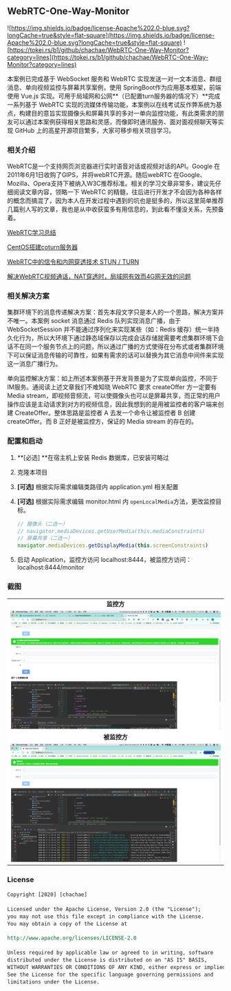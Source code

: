 ## WebRTC-One-Way-Monitor

![https://img.shields.io/badge/license-Apache%202.0-blue.svg?longCache=true&style=flat-square](https://img.shields.io/badge/license-Apache%202.0-blue.svg?longCache=true&style=flat-square)
![https://tokei.rs/b1/github/chachae/WebRTC-One-Way-Monitor?category=lines](https://tokei.rs/b1/github/chachae/WebRTC-One-Way-Monitor?category=lines)

本案例已完成基于 WebSocket 服务和 WebRTC 实现发送一对一文本消息、群组消息、单向视频监控与屏幕共享案例，使用 SpringBoot作为应用基本框架，前端使用 Vue.js 实现。可用于局域网和公网**（已配置turn服务器的情况下）**完成一系列基于 WebRTC 实现的流媒体传输功能，本案例以在线考试反作弊系统为基点，构建目的意旨实现摄像头和屏幕共享的多对一单向监控功能，有此类需求的朋友可以通过本案例获得相关思路和灵感，而像即时通讯服务、面对面视频聊天等实现 GitHub 上的高星开源项目繁多，大家可移步相关项目学习。

### 相关介绍

WebRTC是一个支持网页浏览器进行实时语音对话或视频对话的API。Google 在 2011年6月1日收购了GIPS，并将webRTC开源。随后webRTC 在Google、Mozilla、Opera支持下被纳入W3C推荐标准。相关的学习文章非常多，建议先仔细阅读文章内容，领略一下 WebRTC 的精髓，往后进行开发才不会因为各种各样的概念而搞混了，因为本人在开发过程中遇到的坑也是挺多的，所以这里简单推荐几篇别人写的文章，我也是从中收获蛮多有用信息的，到此看不懂没关系，先预备着。

[WebRTC学习总结](https://juejin.im/post/6844903624561147918)

[CentOS搭建coturn服务器](https://blog.csdn.net/hello123yy/article/details/84976086)

[WebRTC中的信令和内网穿透技术 STUN / TURN](https://blog.csdn.net/shaosunrise/article/details/83627828?utm_medium=distribute.wap_relevant.none-task-blog-BlogCommendFromMachineLearnPai2-3.nonecase&depth_1-utm_source=distribute.wap_relevant.none-task-blog-BlogCommendFromMachineLearnPai2-3.nonecase)

[解决WebRTC视频通话，NAT穿透时，局域网有效而4G网无效的问题](https://blog.csdn.net/u013342752/article/details/103857499)

### 相关解决方案

集群环境下的消息传递解决方案：首先本段文字只是本人的一个思路，解决方案并不唯一。本案例 socket 消息通过 Redis 队列实现消息广播，由于 WebSocketSession 并不能通过序列化来实现某些（如：Redis 缓存）统一半持久化行为，所以大环境下通过静态域保存以完成会话存储就需要考虑集群环境下会话不在同一个服务节点上的问题，所以通过广播的方式使得在分布式或者集群环境下可以保证消息传输的可靠性，如果有需求的话可以替换为其它消息中间件来实现这一消息广播行为。

单向监控解决方案：如上所述本案例基于开发背景是为了实现单向监控，不同于IM服务。通阅读上述文章我们不难知晓 WebRTC 要求 createOffer 方一定要有Media stream，即视频音频流，可以使摄像头也可以是屏幕共享，而正常的用户操作应该是主动请求到对方的视频信息，因此我想到的是用被监控者的客户端来创建 CreateOffer。整体思路是监控者 A 去发一个命令让被监控者 B 创建 createOffer。而 B 正好是被监控方，保证的 Media stream 的存在的。

### 配置和启动

1. **[必选] **在宿主机上安装 Redis 数据库，已安装可略过

2. 克隆本项目

3. **[可选]** 根据实际需求编辑类路径内 application.yml 相关配置

4. **[可选]** 根据实际需求编辑 monitor.html 内 <code>openLocalMedia</code>方法，更改监控目标。

   ```javascript
   // 摄像头（二选一）
   // navigator.mediaDevices.getUserMedia(this.mediaConstraints)
   // 屏幕共享（二选一）
   navigator.mediaDevices.getDisplayMedia(this.screenConstraints)
   ```

5. 启动 Application，监控方访问 localhost:8444，被监控方访问： localhost:8444/monitor

### 截图

<table>
<tr>
    <td align="center" style="background: #fff"><b>监控方</b></td>
  </tr>
  <tr>
    <td align="center" style="background: #fff"><img src="images/index-1.png"/></td>
  </tr>
  <tr>
    <td align="center" style="background: #fff"><b>被监控方</b></td>
  </tr>
  <tr>
    <td align="center" style="background: #fff"><img src="images/monitor-2.png"/></td>
  </tr>
</table>

### License

```reStructuredText
Copyright [2020] [chachae]

Licensed under the Apache License, Version 2.0 (the "License");
you may not use this file except in compliance with the License.
You may obtain a copy of the License at

http://www.apache.org/licenses/LICENSE-2.0

Unless required by applicable law or agreed to in writing, software
distributed under the License is distributed on an "AS IS" BASIS,
WITHOUT WARRANTIES OR CONDITIONS OF ANY KIND, either express or implied.
See the License for the specific language governing permissions and
limitations under the License.
```